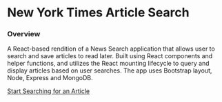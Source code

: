 # New York Times Article Search

### Overview

A React-based rendition of a News Search application that allows user to search and save articles to read later. Built using React components and helper functions, and utilizes the React mounting lifecycle to query and display articles based on user searches. The app uses Bootstrap layout, Node, Express and MongoDB.

[Start Searching for an Article](https://stark-gorge-82379.herokuapp.com/)